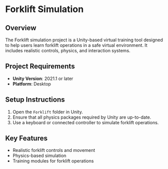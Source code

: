# Forklift Simulation

## Overview

The Forklift simulation project is a Unity-based virtual training tool designed to help users learn forklift operations in a safe virtual environment. It includes realistic controls, physics, and interaction systems.

## Project Requirements

- **Unity Version**: 2021.1 or later
- **Platform**: Desktop

## Setup Instructions

1. Open the `Forklift` folder in Unity.
2. Ensure that all physics packages required by Unity are up-to-date.
3. Use a keyboard or connected controller to simulate forklift operations.

## Key Features

- Realistic forklift controls and movement
- Physics-based simulation
- Training modules for forklift operations
